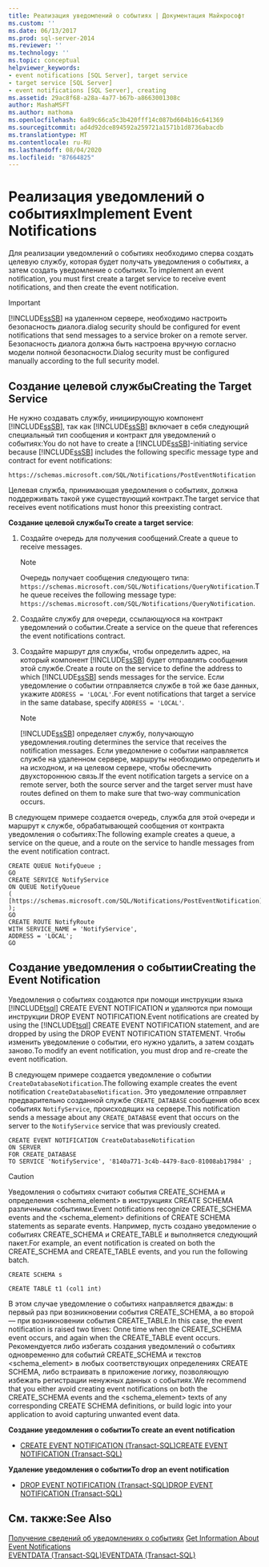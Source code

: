 ```yaml
---
title: Реализация уведомлений о событиях | Документация Майкрософт
ms.custom: ''
ms.date: 06/13/2017
ms.prod: sql-server-2014
ms.reviewer: ''
ms.technology: ''
ms.topic: conceptual
helpviewer_keywords:
- event notifications [SQL Server], target service
- target service [SQL Server]
- event notifications [SQL Server], creating
ms.assetid: 29ac8f68-a28a-4a77-b67b-a8663001308c
author: MashaMSFT
ms.author: mathoma
ms.openlocfilehash: 6a89c66ca5c3b420fff14c087bd604b16c641369
ms.sourcegitcommit: ad4d92dce894592a259721a1571b1d8736abacdb
ms.translationtype: MT
ms.contentlocale: ru-RU
ms.lasthandoff: 08/04/2020
ms.locfileid: "87664825"
---
```

# <a name="implement-event-notifications"></a><span data-ttu-id="c6cbb-102">Реализация уведомлений о событиях</span><span class="sxs-lookup"><span data-stu-id="c6cbb-102">Implement Event Notifications</span></span>
  <span data-ttu-id="c6cbb-103">Для реализации уведомлений о событиях необходимо сперва создать целевую службу, которая будет получать уведомления о событиях, а затем создать уведомление о событиях.</span><span class="sxs-lookup"><span data-stu-id="c6cbb-103">To implement an event notification, you must first create a target service to receive event notifications, and then create the event notification.</span></span>  
  
> [!IMPORTANT]  
>  [!INCLUDE[ssSB](../../includes/sssb-md.md)] <span data-ttu-id="c6cbb-104">на удаленном сервере, необходимо настроить безопасность диалога.</span><span class="sxs-lookup"><span data-stu-id="c6cbb-104">dialog security should be configured for event notifications that send messages to a service broker on a remote server.</span></span> <span data-ttu-id="c6cbb-105">Безопасность диалога должна быть настроена вручную согласно модели полной безопасности.</span><span class="sxs-lookup"><span data-stu-id="c6cbb-105">Dialog security must be configured manually according to the full security model.</span></span>  
  
## <a name="creating-the-target-service"></a><span data-ttu-id="c6cbb-106">Создание целевой службы</span><span class="sxs-lookup"><span data-stu-id="c6cbb-106">Creating the Target Service</span></span>  
 <span data-ttu-id="c6cbb-107">Не нужно создавать службу, инициирующую компонент [!INCLUDE[ssSB](../../includes/sssb-md.md)], так как [!INCLUDE[ssSB](../../includes/sssb-md.md)] включает в себя следующий специальный тип сообщения и контракт для уведомлений о событиях:</span><span class="sxs-lookup"><span data-stu-id="c6cbb-107">You do not have to create a [!INCLUDE[ssSB](../../includes/sssb-md.md)]-initiating service because [!INCLUDE[ssSB](../../includes/sssb-md.md)] includes the following specific message type and contract for event notifications:</span></span>  
  
```  
https://schemas.microsoft.com/SQL/Notifications/PostEventNotification  
```  
  
 <span data-ttu-id="c6cbb-108">Целевая служба, принимающая уведомления о событиях, должна поддерживать такой уже существующий контракт.</span><span class="sxs-lookup"><span data-stu-id="c6cbb-108">The target service that receives event notifications must honor this preexisting contract.</span></span>  
  
 <span data-ttu-id="c6cbb-109">**Создание целевой службы**</span><span class="sxs-lookup"><span data-stu-id="c6cbb-109">**To create a target service**:</span></span>  
  
1.  <span data-ttu-id="c6cbb-110">Создайте очередь для получения сообщений.</span><span class="sxs-lookup"><span data-stu-id="c6cbb-110">Create a queue to receive messages.</span></span>  
  
    > [!NOTE]  
    >  <span data-ttu-id="c6cbb-111">Очередь получает сообщения следующего типа: `https://schemas.microsoft.com/SQL/Notifications/QueryNotification`.</span><span class="sxs-lookup"><span data-stu-id="c6cbb-111">The queue receives the following message type: `https://schemas.microsoft.com/SQL/Notifications/QueryNotification`.</span></span>  
  
2.  <span data-ttu-id="c6cbb-112">Создайте службу для очереди, ссылающуюся на контракт уведомлений о событии.</span><span class="sxs-lookup"><span data-stu-id="c6cbb-112">Create a service on the queue that references the event notifications contract.</span></span>  
  
3.  <span data-ttu-id="c6cbb-113">Создайте маршрут для службы, чтобы определить адрес, на который компонент [!INCLUDE[ssSB](../../includes/sssb-md.md)] будет отправлять сообщения этой службе.</span><span class="sxs-lookup"><span data-stu-id="c6cbb-113">Create a route on the service to define the address to which [!INCLUDE[ssSB](../../includes/sssb-md.md)] sends messages for the service.</span></span> <span data-ttu-id="c6cbb-114">Если уведомление о событии отправляется службе в той же базе данных, укажите `ADDRESS = 'LOCAL'`.</span><span class="sxs-lookup"><span data-stu-id="c6cbb-114">For event notifications that target a service in the same database, specify `ADDRESS = 'LOCAL'`.</span></span>  
  
    > [!NOTE]  
    >  [!INCLUDE[ssSB](../../includes/sssb-md.md)] <span data-ttu-id="c6cbb-115">определяет службу, получающую уведомления.</span><span class="sxs-lookup"><span data-stu-id="c6cbb-115">routing determines the service that receives the notification messages.</span></span> <span data-ttu-id="c6cbb-116">Если уведомление о событии направляется службе на удаленном сервере, маршруты необходимо определить и на исходном, и на целевом сервере, чтобы обеспечить двухстороннюю связь.</span><span class="sxs-lookup"><span data-stu-id="c6cbb-116">If the event notification targets a service on a remote server, both the source server and the target server must have routes defined on them to make sure that two-way communication occurs.</span></span>  
  
 <span data-ttu-id="c6cbb-117">В следующем примере создается очередь, служба для этой очереди и маршрут к службе, обрабатывающей сообщения от контракта уведомления о событиях:</span><span class="sxs-lookup"><span data-stu-id="c6cbb-117">The following example creates a queue, a service on the queue, and a route on the service to handle messages from the event notification contract.</span></span>  
  
```  
CREATE QUEUE NotifyQueue ;  
GO  
CREATE SERVICE NotifyService  
ON QUEUE NotifyQueue  
(  
[https://schemas.microsoft.com/SQL/Notifications/PostEventNotification]  
);  
GO  
CREATE ROUTE NotifyRoute  
WITH SERVICE_NAME = 'NotifyService',  
ADDRESS = 'LOCAL';  
GO  
```  
  
## <a name="creating-the-event-notification"></a><span data-ttu-id="c6cbb-118">Создание уведомления о событии</span><span class="sxs-lookup"><span data-stu-id="c6cbb-118">Creating the Event Notification</span></span>  
 <span data-ttu-id="c6cbb-119">Уведомления о событиях создаются при помощи инструкции языка [!INCLUDE[tsql](../../includes/tsql-md.md)] CREATE EVENT NOTIFICATION и удаляются при помощи инструкции DROP EVENT NOTIFICATION.</span><span class="sxs-lookup"><span data-stu-id="c6cbb-119">Event notifications are created by using the [!INCLUDE[tsql](../../includes/tsql-md.md)] CREATE EVENT NOTIFICATION statement, and are dropped by using the DROP EVENT NOTIFICATION STATEMENT.</span></span> <span data-ttu-id="c6cbb-120">Чтобы изменить уведомление о событии, его нужно удалить, а затем создать заново.</span><span class="sxs-lookup"><span data-stu-id="c6cbb-120">To modify an event notification, you must drop and re-create the event notification.</span></span>  
  
 <span data-ttu-id="c6cbb-121">В следующем примере создается уведомление о событии `CreateDatabaseNotification`.</span><span class="sxs-lookup"><span data-stu-id="c6cbb-121">The following example creates the event notification `CreateDatabaseNotification`.</span></span> <span data-ttu-id="c6cbb-122">Это уведомление отправляет предварительно созданной службе `CREATE_DATABASE` сообщения обо всех событиях `NotifyService`, происходящих на сервере.</span><span class="sxs-lookup"><span data-stu-id="c6cbb-122">This notification sends a message about any `CREATE_DATABASE` event that occurs on the server to the `NotifyService` service that was previously created.</span></span>  
  
```  
CREATE EVENT NOTIFICATION CreateDatabaseNotification  
ON SERVER  
FOR CREATE_DATABASE  
TO SERVICE 'NotifyService', '8140a771-3c4b-4479-8ac0-81008ab17984' ;  
```  
  
> [!CAUTION]  
>  <span data-ttu-id="c6cbb-123">Уведомления о событиях считают события CREATE_SCHEMA и определения <schema_element> в инструкциях CREATE SCHEMA различными событиями.</span><span class="sxs-lookup"><span data-stu-id="c6cbb-123">Event notifications recognize CREATE_SCHEMA events and the <schema_element> definitions of CREATE SCHEMA statements as separate events.</span></span> <span data-ttu-id="c6cbb-124">Например, пусть создано уведомление о событиях CREATE_SCHEMA и CREATE_TABLE и выполняется следующий пакет.</span><span class="sxs-lookup"><span data-stu-id="c6cbb-124">For example, an event notification is created on both the CREATE_SCHEMA and CREATE_TABLE events, and you run the following batch.</span></span>  
>   
>  `CREATE SCHEMA s`  
>   
>  `CREATE TABLE t1 (col1 int)`  
>   
>  <span data-ttu-id="c6cbb-125">В этом случае уведомление о событиях направляется дважды: в первый раз при возникновении события CREATE_SCHEMA, а во второй — при возникновении события CREATE_TABLE.</span><span class="sxs-lookup"><span data-stu-id="c6cbb-125">In this case, the event notification is raised two times: Onne time when the CREATE_SCHEMA event occurs, and again when the CREATE_TABLE event occurs.</span></span> <span data-ttu-id="c6cbb-126">Рекомендуется либо избегать создания уведомлений о событиях одновременно для событий CREATE_SCHEMA и текстов <schema_element> в любых соответствующих определениях CREATE SCHEMA, либо встраивать в приложение логику, позволяющую избежать регистрации ненужных данных о событиях.</span><span class="sxs-lookup"><span data-stu-id="c6cbb-126">We recommend that you either avoid creating event notifications on both the CREATE_SCHEMA events and the <schema_element> texts of any corresponding CREATE SCHEMA definitions, or build logic into your application to avoid capturing unwanted event data.</span></span>  
  
 <span data-ttu-id="c6cbb-127">**Создание уведомления о событии**</span><span class="sxs-lookup"><span data-stu-id="c6cbb-127">**To create an event notification**</span></span>  
  
-   [<span data-ttu-id="c6cbb-128">CREATE EVENT NOTIFICATION (Transact-SQL)</span><span class="sxs-lookup"><span data-stu-id="c6cbb-128">CREATE EVENT NOTIFICATION &#40;Transact-SQL&#41;</span></span>](/sql/t-sql/statements/create-event-notification-transact-sql)  
  
 <span data-ttu-id="c6cbb-129">**Удаление уведомления о событии**</span><span class="sxs-lookup"><span data-stu-id="c6cbb-129">**To drop an event notification**</span></span>  
  
-   [<span data-ttu-id="c6cbb-130">DROP EVENT NOTIFICATION (Transact-SQL)</span><span class="sxs-lookup"><span data-stu-id="c6cbb-130">DROP EVENT NOTIFICATION &#40;Transact-SQL&#41;</span></span>](/sql/t-sql/statements/drop-event-notification-transact-sql)  
  
## <a name="see-also"></a><span data-ttu-id="c6cbb-131">См. также:</span><span class="sxs-lookup"><span data-stu-id="c6cbb-131">See Also</span></span>  
 <span data-ttu-id="c6cbb-132">[Получение сведений об уведомлениях о событиях](event-notifications.md) </span><span class="sxs-lookup"><span data-stu-id="c6cbb-132">[Get Information About Event Notifications](event-notifications.md) </span></span>  
 [<span data-ttu-id="c6cbb-133">EVENTDATA (Transact-SQL)</span><span class="sxs-lookup"><span data-stu-id="c6cbb-133">EVENTDATA &#40;Transact-SQL&#41;</span></span>](/sql/t-sql/functions/eventdata-transact-sql)  
  
  
